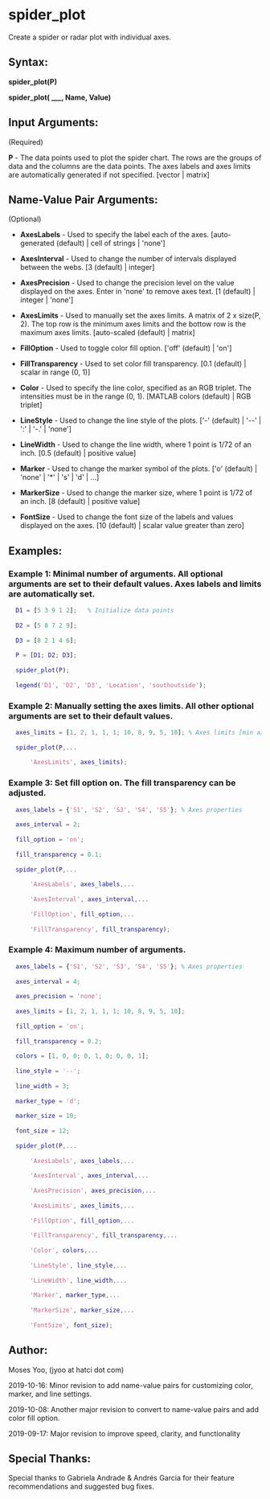 # spider_plot
Create a spider or radar plot with individual axes.

## Syntax:
  **spider_plot(P)**
  

  **spider_plot( ___, Name, Value)**

## Input Arguments:
  (Required)
  
  **P**                - The data points used to plot the spider chart. The
                     rows are the groups of data and the columns are the
                     data points. The axes labels and axes limits are
                     automatically generated if not specified.
                     [vector | matrix]

## Name-Value Pair Arguments:
  (Optional)
  
  - **AxesLabels**       - Used to specify the label each of the axes.
                     [auto-generated (default) | cell of strings | 'none']

  - **AxesInterval**     - Used to change the number of intervals displayed
                     between the webs.
                     [3 (default) | integer]

  - **AxesPrecision**    - Used to change the precision level on the value
                     displayed on the axes. Enter in 'none' to remove
                     axes text.
                     [1 (default) | integer | 'none']

  - **AxesLimits**       - Used to manually set the axes limits. A matrix of
                     2 x size(P, 2). The top row is the minimum axes
                     limits and the bottow row is the maximum axes limits.
                     [auto-scaled (default) | matrix]

  - **FillOption**       - Used to toggle color fill option.
                     ['off' (default) | 'on']

  - **FillTransparency** - Used to set color fill transparency.
                     [0.1 (default) | scalar in range (0, 1)]
                     
  - **Color**            - Used to specify the line color, specified as an RGB
                     triplet. The intensities must be in the range (0, 1).
                     [MATLAB colors (default) | RGB triplet]

  - **LineStyle**        - Used to change the line style of the plots.
                     ['-' (default) | '--' | ':' | '-.' | 'none']

  - **LineWidth**        - Used to change the line width, where 1 point is 
                     1/72 of an inch.
                     [0.5 (default) | positive value]

  - **Marker**           - Used to change the marker symbol of the plots.
                     ['o' (default) | 'none' | '*' | 's' | 'd' | ...]

  - **MarkerSize**       - Used to change the marker size, where 1 point is
                     1/72 of an inch.
                     [8 (default) | positive value]
                     
  - **FontSize**         - Used to change the font size of the labels and
                     values displayed on the axes.
                     [10 (default) | scalar value greater than zero]

## Examples:
  ### Example 1: Minimal number of arguments. All optional arguments are set to their default values. Axes labels and limits are automatically set.
```matlab
  D1 = [5 3 9 1 2];   % Initialize data points
  
  D2 = [5 8 7 2 9];
  
  D3 = [8 2 1 4 6];
  
  P = [D1; D2; D3];
  
  spider_plot(P);
  
  legend('D1', 'D2', 'D3', 'Location', 'southoutside');
```

  ### Example 2: Manually setting the axes limits. All other optional arguments are set to their default values.
```matlab
  axes_limits = [1, 2, 1, 1, 1; 10, 8, 9, 5, 10]; % Axes limits [min axes limits; max axes limits]
  
  spider_plot(P,...
  
      'AxesLimits', axes_limits);
```

  ### Example 3: Set fill option on. The fill transparency can be adjusted.
```matlab
  axes_labels = {'S1', 'S2', 'S3', 'S4', 'S5'}; % Axes properties
  
  axes_interval = 2;
  
  fill_option = 'on';
  
  fill_transparency = 0.1;
  
  spider_plot(P,...
  
      'AxesLabels', axes_labels,...
      
      'AxesInterval', axes_interval,...
      
      'FillOption', fill_option,...
      
      'FillTransparency', fill_transparency);
```

  ### Example 4: Maximum number of arguments.
```matlab
  axes_labels = {'S1', 'S2', 'S3', 'S4', 'S5'}; % Axes properties
  
  axes_interval = 4;
  
  axes_precision = 'none';
  
  axes_limits = [1, 2, 1, 1, 1; 10, 8, 9, 5, 10];
  
  fill_option = 'on';
  
  fill_transparency = 0.2;
  
  colors = [1, 0, 0; 0, 1, 0; 0, 0, 1];
  
  line_style = '--';
  
  line_width = 3;
  
  marker_type = 'd';
  
  marker_size = 10;
  
  font_size = 12;
  
  spider_plot(P,...
  
      'AxesLabels', axes_labels,...
      
      'AxesInterval', axes_interval,...
      
      'AxesPrecision', axes_precision,...
      
      'AxesLimits', axes_limits,...
      
      'FillOption', fill_option,...
      
      'FillTransparency', fill_transparency,...
      
      'Color', colors,...
      
      'LineStyle', line_style,...
      
      'LineWidth', line_width,...
      
      'Marker', marker_type,...
      
      'MarkerSize', marker_size,...
      
      'FontSize', font_size);
```

## Author:
  Moses Yoo, (jyoo at hatci dot com)
  
  2019-10-16: Minor revision to add name-value pairs for customizing color, marker, and line settings.
  
  2019-10-08: Another major revision to convert to name-value pairs and add color fill option.
  
  2019-09-17: Major revision to improve speed, clarity, and functionality

## Special Thanks:
  Special thanks to Gabriela Andrade & Andrés Garcia for their feature recommendations and suggested bug fixes.
